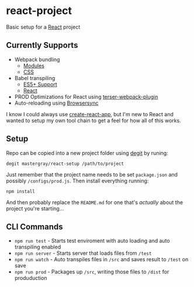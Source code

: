 # react-project
Basic setup for a [React](https://reactjs.org/docs/hello-world.html) project

## Currently Supports
- Webpack bundling
  - [Modules](https://webpack.js.org/guides/getting-started/#creating-a-bundle)
  - [CSS](https://webpack.js.org/guides/asset-management/#loading-css)
- Babel transpiling
  - [ES5+ Support](https://babeljs.io/setup#installation)
  - [React](https://babeljs.io/docs/en/babel-preset-react)
- PROD Optimizations for React using [terser-webpack-plugin](https://reactjs.org/docs/optimizing-performance.html#use-the-production-build)
- Auto-reloading using [Browsersync](https://browsersync.io/)

I know I could always use [create-react-app](https://reactjs.org/docs/create-a-new-react-app.html#create-react-app), but I'm new to React and wanted to setup my own tool chain to get a feel for how all of this works.

## Setup
Repo can be copied into a new project folder using [degit](https://www.npmjs.com/package/degit) by runing:
```
degit mastergray/react-setup /path/to/project
```
Just remember that the project name needs to be set `package.json` and possibly `/configs/prod.js`. Then install everything running:
```
npm install
```
And then probably replace the `README.md` for one that's *actually* about the project you're starting...

## CLI Commands
- `npm run test` - Starts test enviroment with auto loading and auto transpiling enabled
- `npm run server` - Starts server that loads files from `/test`
- `npm run watch` - Auto transpiles files in `/src` and saves result to `/test` on save
- `npm run prod` - Packages up `/src`, writing those files to `/dist` for produduction
